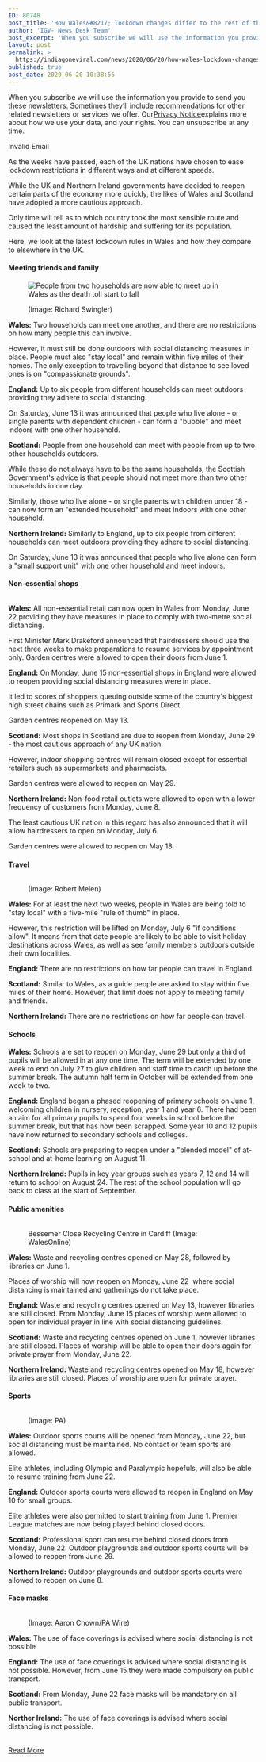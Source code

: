 ```yaml
---
ID: 80748
post_title: 'How Wales&#8217; lockdown changes differ to the rest of the UK'
author: 'IGV- News Desk Team'
post_excerpt: 'When you subscribe we will use the information you provide to send you these newsletters. Sometimes they’ll include recommendations for other related newsletters or services we offer. OurPrivacy Noticeexplains more about how we use your data, and your rights. You can unsubscribe at any time.Invalid EmailAs the weeks have passed, each of the UK nations&hellip;'
layout: post
permalink: >
  https://indiagoneviral.com/news/2020/06/20/how-wales-lockdown-changes-differ-to-the-rest-of-the-uk/80748/india-gone-viral/
published: true
post_date: 2020-06-20 10:38:56
---
```

<div itemprop="articleBody"><form data-json="{"mailingListId":"36754","displayName":"daily","callToAction":"","buttonText":"","contentId":9966081,"endpointUrl":"https://communicator-proxy.tm-awx.com/api/publications/walesonline/subscriptions/"}" data-mod="skinnySignup"><div><p><span><span>When you subscribe we will use the information you provide to send you these newsletters. Sometimes they’ll include recommendations for other related newsletters or services we offer. Our</span><a href="http://www.walesonline.co.uk/privacy-policy/">Privacy Notice</a><span>explains more about how we use your data, and your rights. You can unsubscribe at any time.</span></span></p><p><span>Invalid Email</span></p></div></form><p>As the weeks have passed, each of the UK nations have chosen to ease lockdown restrictions in different ways and at different speeds.</p> <p>While the UK and Northern Ireland governments have decided to reopen certain parts of the economy more quickly, the likes of Wales and Scotland have adopted a more cautious approach.</p> <p>Only time will tell as to which country took the most sensible route and caused the least amount of hardship and suffering for its population.</p> <p>Here, we look at the latest lockdown rules in Wales and how they compare to elsewhere in the UK.</p> <h4>Meeting friends and family</h4> <figure data-mod="image" itemprop="image" itemscope="" itemtype="http://schema.org/ImageObject"><meta content="https://i2-prod.walesonline.co.uk/incoming/article18349383.ece/ALTERNATES/s615b/0_RJS_ECH_010620_ponty1JPG.jpg" itemprop="url"></meta><meta content="615" itemprop="width"></meta><meta content="410" itemprop="height"></meta><div>

<p><img alt="People from two households are now able to meet up in Wales as the death toll start to fall" content="https://i2-prod.walesonline.co.uk/incoming/article18349383.ece/ALTERNATES/s615b/0_RJS_ECH_010620_ponty1JPG.jpg" data-src="https://i2-prod.walesonline.co.uk/incoming/article18349383.ece/ALTERNATES/s615b/0_RJS_ECH_010620_ponty1JPG.jpg"></img></p>
</div>
<figcaption><span itemprop="author"> (Image: Richard Swingler)</span>
</figcaption></figure><p><strong>Wales:</strong> Two households can meet one another, and there are no restrictions on how many people this can involve. </p> <p>However, it must still be done outdoors with social distancing measures in place. People must also "stay local" and remain within five miles of their homes. The only exception to travelling beyond that distance to see loved ones is on "compassionate grounds".</p> <p><strong>England:</strong> Up to six people from different households can meet outdoors providing they adhere to social distancing. </p> <p>On Saturday, June 13 it was announced that people who live alone - or single parents with dependent children - can form a "bubble" and meet indoors with one other household.</p> <p><strong>Scotland:</strong> People from one household can meet with people from up to two other households outdoors. </p> <p>While these do not always have to be the same households, the Scottish Government's advice is that people should not meet more than two other households in one day.</p> <p>Similarly, those who live alone - or single parents with children under 18 - can now form an "extended household" and meet indoors with one other household.</p> <p><strong>Northern Ireland:</strong> Similarly to England, up to six people from different households can meet outdoors providing they adhere to social distancing. </p> <p>On Saturday, June 13 it was announced that people who live alone can form a "small support unit" with one other household and meet indoors.</p> <h4>Non-essential shops</h4> <figure data-mod="image" itemprop="image" itemscope="" itemtype="http://schema.org/ImageObject"><meta content="https://i2-prod.walesonline.co.uk/news/uk-news/article18449630.ece/ALTERNATES/s615b/0_254152717.jpg" itemprop="url"></meta><meta content="615" itemprop="width"></meta><meta content="365" itemprop="height"></meta><div>

<p><img alt="" content="https://i2-prod.walesonline.co.uk/news/uk-news/article18449630.ece/ALTERNATES/s615b/0_254152717.jpg" data-src="https://i2-prod.walesonline.co.uk/news/uk-news/article18449630.ece/ALTERNATES/s615b/0_254152717.jpg"></img></p>
</div>
</figure><p><strong>Wales:</strong> All non-essential retail can now open in Wales from Monday, June 22 providing they have measures in place to comply with two-metre social distancing. </p> <p>First Minister Mark Drakeford announced that hairdressers should use the next three weeks to make preparations to resume services by appointment only. Garden centres were allowed to open their doors from June 1.</p> <p><strong>England:</strong> On Monday, June 15 non-essential shops in England were allowed to reopen providing social distancing measures were in place. </p> <p>It led to scores of shoppers queuing outside some of the country's biggest high street chains such as Primark and Sports Direct.</p> <p>Garden centres reopened on May 13.</p>  <p><strong>Scotland:</strong> Most shops in Scotland are due to reopen from Monday, June 29 - the most cautious approach of any UK nation. </p> <p>However, indoor shopping centres will remain closed except for essential retailers such as supermarkets and pharmacists.</p> <p>Garden centres were allowed to reopen on May 29.</p> <p><strong>Northern Ireland:</strong> Non-food retail outlets were allowed to open with a lower frequency of customers from Monday, June 8. </p> <p>The least cautious UK nation in this regard has also announced that it will allow hairdressers to open on Monday, July 6.</p> <p>Garden centres were allowed to reopen on May 18.</p> <h4>Travel</h4> <figure data-mod="image" itemprop="image" itemscope="" itemtype="http://schema.org/ImageObject"><meta content="https://i2-prod.walesonline.co.uk/incoming/article18443488.ece/ALTERNATES/s615b/0_JS179393318.jpg" itemprop="url"></meta><meta content="615" itemprop="width"></meta><meta content="359" itemprop="height"></meta><div>

<p><img alt="" content="https://i2-prod.walesonline.co.uk/incoming/article18443488.ece/ALTERNATES/s615b/0_JS179393318.jpg" data-src="https://i2-prod.walesonline.co.uk/incoming/article18443488.ece/ALTERNATES/s615b/0_JS179393318.jpg"></img></p>
</div>
<figcaption><span itemprop="author"> (Image: Robert Melen)</span>
</figcaption></figure><p><strong>Wales:</strong> For at least the next two weeks, people in Wales are being told to "stay local" with a five-mile "rule of thumb" in place. </p> <p>However, this restriction will be lifted on Monday, July 6 "if conditions allow". It means from that date people are likely to be able to visit holiday destinations across Wales, as well as see family members outdoors outside their own localities.</p> <p><strong>England:</strong> There are no restrictions on how far people can travel in England. </p> <p><strong>Scotland:</strong> Similar to Wales, as a guide people are asked to stay within five miles of their home. However, that limit does not apply to meeting family and friends. </p> <p><strong>Northern Ireland:</strong> There are no restrictions on how far people can travel. </p> <section data-ad-dockable="true" data-embed-group="read-more" data-embed-items="2"></section><h4>Schools</h4> <p><strong>Wales:</strong> Schools are set to reopen on Monday, June 29 but only a third of pupils will be allowed in at any one time. The term will be extended by one week to end on July 27 to give children and staff time to catch up before the summer break. The autumn half term in October will be extended from one week to two. </p> <p><strong>England:</strong> England began a phased reopening of primary schools on June 1, welcoming children in nursery, reception, year 1 and year 6. There had been an aim for all primary pupils to spend four weeks in school before the summer break, but that has now been scrapped. Some year 10 and 12 pupils have now returned to secondary schools and colleges. </p> <p><strong>Scotland:</strong> Schools are preparing to reopen under a "blended model" of at-school and at-home learning on August 11. </p> <p><strong>Northern Ireland:</strong> Pupils in key year groups such as years 7, 12 and 14 will return to school on August 24. The rest of the school population will go back to class at the start of September. </p> <h4>Public amenities</h4> <figure data-mod="image" itemprop="image" itemscope="" itemtype="http://schema.org/ImageObject"><meta content="https://i2-prod.walesonline.co.uk/incoming/article18290898.ece/ALTERNATES/s615b/0_bessemer.jpg" itemprop="url"></meta><meta content="615" itemprop="width"></meta><meta content="409" itemprop="height"></meta><div>

<p><img alt="" content="https://i2-prod.walesonline.co.uk/incoming/article18290898.ece/ALTERNATES/s615b/0_bessemer.jpg" data-src="https://i2-prod.walesonline.co.uk/incoming/article18290898.ece/ALTERNATES/s615b/0_bessemer.jpg"></img></p>
</div>
<figcaption><span itemprop="description">Bessemer Close Recycling Centre in Cardiff</span>
<span itemprop="author"> (Image: WalesOnline)</span>
</figcaption></figure><p><strong>Wales:</strong> Waste and recycling centres opened on May 28, followed by libraries on June 1. </p> <p>Places of worship will now reopen on Monday, June 22  where social distancing is maintained and gatherings do not take place.</p> <p><strong>England:</strong> Waste and recycling centres opened on May 13, however libraries are still closed. From Monday, June 15 places of worship were allowed to open for individual prayer in line with social distancing guidelines. </p>   <p><strong>Scotland:</strong> Waste and recycling centres opened on June 1, however libraries are still closed. Places of worship will be able to open their doors again for private prayer from Monday, June 22. </p> <p><strong>Northern Ireland:</strong> Waste and recycling centres opened on May 18, however libraries are still closed. Places of worship are open for private prayer. </p> <h4>Sports</h4> <figure data-mod="image" itemprop="image" itemscope="" itemtype="http://schema.org/ImageObject"><meta content="https://i2-prod.walesonline.co.uk/incoming/article18332133.ece/ALTERNATES/s615b/0_Maia-Lumsden-Bridge-of-Allan-Tennis-Club.jpg" itemprop="url"></meta><meta content="615" itemprop="width"></meta><meta content="410" itemprop="height"></meta><div>

<p><img alt="" content="https://i2-prod.walesonline.co.uk/incoming/article18332133.ece/ALTERNATES/s615b/0_Maia-Lumsden-Bridge-of-Allan-Tennis-Club.jpg" data-src="https://i2-prod.walesonline.co.uk/incoming/article18332133.ece/ALTERNATES/s615b/0_Maia-Lumsden-Bridge-of-Allan-Tennis-Club.jpg"></img></p>
</div>
<figcaption><span itemprop="author"> (Image: PA)</span>
</figcaption></figure><p><strong>Wales:</strong> Outdoor sports courts will be opened from Monday, June 22, but social distancing must be maintained. No contact or team sports are allowed. </p> <p>Elite athletes, including Olympic and Paralympic hopefuls, will also be able to resume training from June 22.</p> <p><strong>England:</strong> Outdoor sports courts were allowed to reopen in England on May 10 for small groups. </p> <p>Elite athletes were also permitted to start training from June 1. Premier League matches are now being played behind closed doors.</p> <p><strong>Scotland:</strong> Professional sport can resume behind closed doors from Monday, June 22. Outdoor playgrounds and outdoor sports courts will be allowed to reopen from June 29. </p> <p><strong>Northern Ireland:</strong> Outdoor playgrounds and outdoor sports courts were allowed to reopen on June 8. </p> <h4>Face masks</h4> <figure data-mod="image" itemprop="image" itemscope="" itemtype="http://schema.org/ImageObject"><meta content="https://i2-prod.walesonline.co.uk/incoming/article18409823.ece/ALTERNATES/s615b/1_Summer-weather-June-10th-2020jpgn-b.jpg" itemprop="url"></meta><meta content="615" itemprop="width"></meta><meta content="410" itemprop="height"></meta><div>

<p><img alt="" content="https://i2-prod.walesonline.co.uk/incoming/article18409823.ece/ALTERNATES/s615b/1_Summer-weather-June-10th-2020jpgn-b.jpg" data-src="https://i2-prod.walesonline.co.uk/incoming/article18409823.ece/ALTERNATES/s615b/1_Summer-weather-June-10th-2020jpgn-b.jpg"></img></p>
</div>
<figcaption><span itemprop="author"> (Image: Aaron Chown/PA Wire)</span>
</figcaption></figure><p><strong>Wales:</strong> The use of face coverings is advised where social distancing is not possible </p> <p><strong>England:</strong> The use of face coverings is advised where social distancing is not possible. However, from June 15 they were made compulsory on public transport. </p> <p><strong>Scotland:</strong> From Monday, June 22 face masks will be mandatory on all public transport. </p> <p><strong>Norther Ireland:</strong> The use of face coverings is advised where social distancing is not possible. </p></div><br/><a href="https://www.walesonline.co.uk/news/health/latest-lockdown-changes-wales-how-18450446" class="button purchase" rel="nofollow noopener noreferrer" target="_blank">Read More</a>